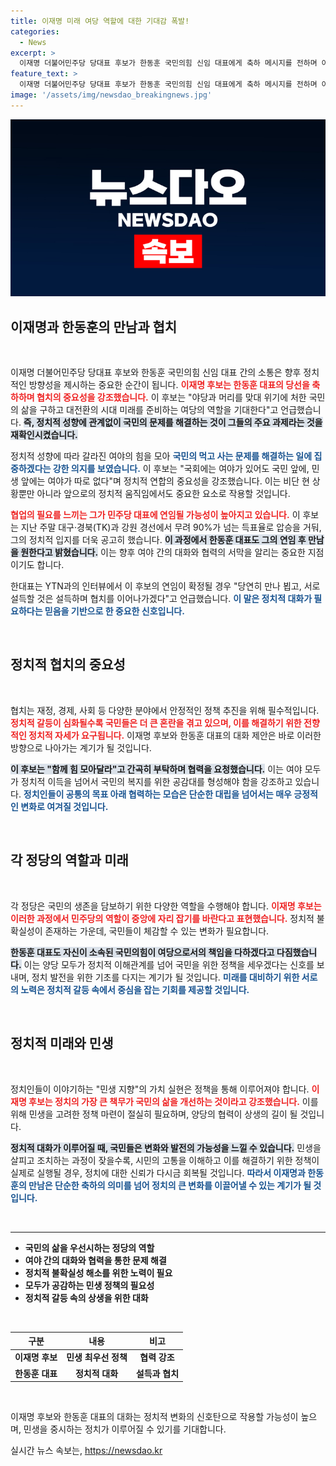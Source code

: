 ```yaml
---
title: 이재명 미래 여당 역할에 대한 기대감 폭발!
categories:
  - News
excerpt: >
  이재명 더불어민주당 당대표 후보가 한동훈 국민의힘 신임 대표에게 축하 메시지를 전하며 야당과의 협력을 강조했다. 국민의 삶을 구하자는 이 후보의 발언과 함께, 정치적 협치의 필요성이 재조명되고 있다. 클릭해 더 알아보세요!
feature_text: >
  이재명 더불어민주당 당대표 후보가 한동훈 국민의힘 신임 대표에게 축하 메시지를 전하며 야당과의 협력을 강조했다. 국민의 삶을 구하자는 이 후보의 발언과 함께, 정치적 협치의 필요성이 재조명되고 있다. 클릭해 더 알아보세요!
image: '/assets/img/newsdao_breakingnews.jpg'
---
```


<p><img src="/assets/img/newsdao_breakingnews.jpg" alt="koreaapp 속보" /></p>

<h2 data-ke-size="size26">이재명과 한동훈의 만남과 협치</h2>

<p data-ke-size="size16">&nbsp;</p>

<p>이재명 더불어민주당 당대표 후보와 한동훈 국민의힘 신임 대표 간의 소통은 향후 정치적인 방향성을 제시하는 중요한 순간이 됩니다. <b><span style="color: #ee2323;">이재명 후보는 한동훈 대표의 당선을 축하하며 협치의 중요성을 강조했습니다.</span></b> 이 후보는 "야당과 머리를 맞대 위기에 처한 국민의 삶을 구하고 대전환의 시대 미래를 준비하는 여당의 역할을 기대한다"고 언급했습니다. <b><span style="background-color: #21538527;">즉, 정치적 성향에 관계없이 국민의 문제를 해결하는 것이 그들의 주요 과제라는 것을 재확인시켰습니다.</span></b> </p>

<p>정치적 성향에 따라 갈라진 여야의 힘을 모아 <b><span style="color: #1a5490;">국민의 먹고 사는 문제를 해결하는 일에 집중하겠다는 강한 의지를 보였습니다.</span></b> 이 후보는 "국회에는 여야가 있어도 국민 앞에, 민생 앞에는 여야가 따로 없다"며 정치적 연합의 중요성을 강조했습니다. 이는 비단 현 상황뿐만 아니라 앞으로의 정치적 움직임에서도 중요한 요소로 작용할 것입니다.</p>

<p><b><span style="color: #ee2323;">협업의 필요를 느끼는 그가 민주당 대표에 연임될 가능성이 높아지고 있습니다.</span></b> 이 후보는 지난 주말 대구·경북(TK)과 강원 경선에서 무려 90%가 넘는 득표율로 압승을 거둬, 그의 정치적 입지를 더욱 공고히 했습니다. <b><span style="background-color: #21538527;">이 과정에서 한동훈 대표도 그의 연임 후 만남을 원한다고 밝혔습니다.</span></b> 이는 향후 여야 간의 대화와 협력의 서막을 알리는 중요한 지점이기도 합니다.</p>

<p>한대표는 YTN과의 인터뷰에서 이 후보의 연임이 확정될 경우 "당연히 만나 뵙고, 서로 설득할 것은 설득하며 협치를 이어나가겠다"고 언급했습니다. <b><span style="color: #1a5490;">이 말은 정치적 대화가 필요하다는 믿음을 기반으로 한 중요한 신호입니다.</span></b> </p>

<p data-ke-size="size16">&nbsp;</p>

<h2 data-ke-size="size26">정치적 협치의 중요성</h2>

<p data-ke-size="size16">&nbsp;</p>

<p>협치는 재정, 경제, 사회 등 다양한 분야에서 안정적인 정책 추진을 위해 필수적입니다. <b><span style="color: #ee2323;">정치적 갈등이 심화될수록 국민들은 더 큰 혼란을 겪고 있으며, 이를 해결하기 위한 전향적인 정치적 자세가 요구됩니다.</span></b> 이재명 후보와 한동훈 대표의 대화 제안은 바로 이러한 방향으로 나아가는 계기가 될 것입니다.</p>

<p><b><span style="background-color: #21538527;">이 후보는 "함께 힘 모아달라"고 간곡히 부탁하며 협력을 요청했습니다.</span></b> 이는 여야 모두가 정치적 이득을 넘어서 국민의 복지를 위한 공감대를 형성해야 함을 강조하고 있습니다. <b><span style="color: #1a5490;">정치인들이 공통의 목표 아래 협력하는 모습은 단순한 대립을 넘어서는 매우 긍정적인 변화로 여겨질 것입니다.</span></b></p>

<p data-ke-size="size16">&nbsp;</p>

<h2 data-ke-size="size26">각 정당의 역할과 미래</h2>

<p data-ke-size="size16">&nbsp;</p>

<p>각 정당은 국민의 생존을 담보하기 위한 다양한 역할을 수행해야 합니다. <b><span style="color: #ee2323;">이재명 후보는 이러한 과정에서 민주당의 역할이 중앙에 자리 잡기를 바란다고 표현했습니다.</span></b> 정치적 불확실성이 존재하는 가운데, 국민들이 체감할 수 있는 변화가 필요합니다.</p>

<p><b><span style="background-color: #21538527;">한동훈 대표도 자신이 소속된 국민의힘이 여당으로서의 책임을 다하겠다고 다짐했습니다.</span></b> 이는 양당 모두가 정치적 이해관계를 넘어 국민을 위한 정책을 세우겠다는 신호를 보내며, 정치 발전을 위한 기초를 다지는 계기가 될 것입니다. <b><span style="color: #1a5490;">미래를 대비하기 위한 서로의 노력은 정치적 갈등 속에서 중심을 잡는 기회를 제공할 것입니다.</span></b></p>

<p data-ke-size="size16">&nbsp;</p>

<h2 data-ke-size="size26">정치적 미래와 민생</h2>

<p data-ke-size="size16">&nbsp;</p>

<p>정치인들이 이야기하는 "민생 지향"의 가치 실현은 정책을 통해 이루어져야 합니다. <b><span style="color: #ee2323;">이재명 후보는 정치의 가장 큰 책무가 국민의 삶을 개선하는 것이라고 강조했습니다.</span></b> 이를 위해 민생을 고려한 정책 마련이 절실히 필요하며, 양당의 협력이 상생의 길이 될 것입니다.</p>

<p><b><span style="background-color: #21538527;">정치적 대화가 이루어질 때, 국민들은 변화와 발전의 가능성을 느낄 수 있습니다.</span></b> 민생을 살피고 조치하는 과정이 잦을수록, 시민의 고통을 이해하고 이를 해결하기 위한 정책이 실제로 실행될 경우, 정치에 대한 신뢰가 다시금 회복될 것입니다. <b><span style="color: #1a5490;">따라서 이재명과 한동훈의 만남은 단순한 축하의 의미를 넘어 정치의 큰 변화를 이끌어낼 수 있는 계기가 될 것입니다.</span></b></p>

<p data-ke-size="size16">&nbsp;</p>

<hr>

<ul>
<li><b>국민의 삶을 우선시하는 정당의 역할</b></li>
<li><b>여야 간의 대화와 협력을 통한 문제 해결</b></li>
<li><b>정치적 불확실성 해소를 위한 노력이 필요</b></li>
<li><b>모두가 공감하는 민생 정책의 필요성</b></li>
<li><b>정치적 갈등 속의 상생을 위한 대화</b></li>
</ul>

<p data-ke-size="size16">&nbsp;</p>

<table style="width: 100%;">
<thead>
<tr>
<th style="text-align: center;"><b>구분</b></th>
<th style="text-align: center;"><b>내용</b></th>
<th style="text-align: center;"><b>비고</b></th>
</tr>
</thead>
<tbody>
<tr>
<td style="text-align: center; height: 17px;"><b>이재명 후보</b></td>
<td style="text-align: center; height: 17px;"><b>민생 최우선 정책</b></td>
<td style="text-align: center; height: 17px;"><b>협력 강조</b></td>
</tr>
<tr>
<td style="text-align: center; height: 17px;"><b>한동훈 대표</b></td>
<td style="text-align: center; height: 17px;"><b>정치적 대화</b></td>
<td style="text-align: center; height: 17px;"><b>설득과 협치</b></td>
</tr>
</tbody>
</table>

<p data-ke-size="size16">&nbsp;</p> 

<p>이재명 후보와 한동훈 대표의 대화는 정치적 변화의 신호탄으로 작용할 가능성이 높으며, 민생을 중시하는 정치가 이루어질 수 있기를 기대합니다.</p>
실시간 뉴스 속보는, <a href="https://newsdao.kr" rel="dofollow">https://newsdao.kr</a>


